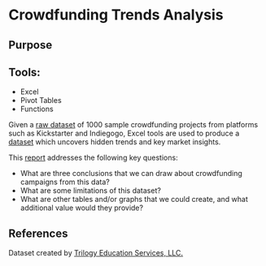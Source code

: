 # Crowdfunding Trends Analysis

## Purpose

## Tools:
- Excel
- Pivot Tables
- Functions

Given a [raw dataset](https://github.com/robert-z-lehr/Unveiling-Crowdfunding-Trends/raw/main/data/excel) of 1000 sample crowdfunding projects from platforms such as Kickstarter and Indiegogo, Excel tools are used to produce a [dataset](https://github.com/robert-z-lehr/Unveiling-Crowdfunding-Trends/raw/main/data/excel) which uncovers hidden trends and key market insights.

This [report](https://github.com/robert-z-lehr/Data_Science_Portfolio/blob/main/Unveiling_Crowdfunding_Trends/results/)  addresses the following key questions:
- What are three conclusions that we can draw about crowdfunding campaigns from this data?
- What are some limitations of this dataset?
- What are other tables and/or graphs that we could create, and what additional value would they provide?

## References

Dataset created by [Trilogy Education Services, LLC.](https://trilogy.com/education/)
